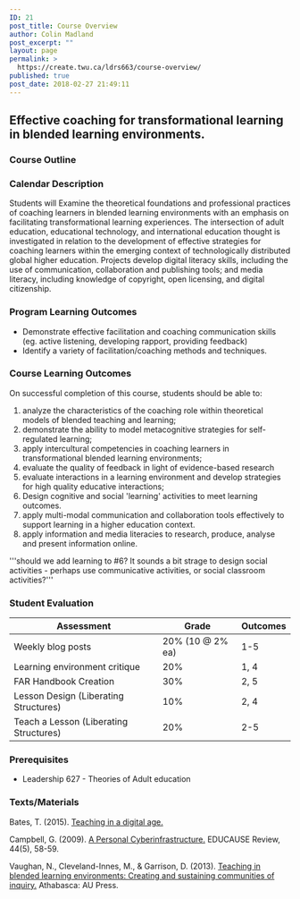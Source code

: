```yaml
---
ID: 21
post_title: Course Overview
author: Colin Madland
post_excerpt: ""
layout: page
permalink: >
  https://create.twu.ca/ldrs663/course-overview/
published: true
post_date: 2018-02-27 21:49:11
---
```

## Effective coaching for transformational learning in blended learning environments.
### Course Outline

### Calendar Description

Students will Examine the theoretical foundations and professional practices of coaching learners in blended learning environments with an emphasis on facilitating transformational learning experiences. The intersection of adult education, educational technology, and international education thought is investigated in relation to the development of effective strategies for coaching learners within the emerging context of technologically distributed global higher education. Projects develop digital literacy skills, including the use of communication, collaboration and publishing tools; and media literacy, including knowledge of copyright, open licensing, and digital citizenship.


### Program Learning Outcomes

- Demonstrate effective facilitation and coaching communication skills (eg. active listening, developing rapport, providing feedback)
- Identify a variety of facilitation/coaching methods and techniques.

### Course Learning Outcomes

On successful completion of this course, students should be able to:

1. analyze the characteristics of the coaching role within theoretical models of blended teaching and learning;
2. demonstrate the ability to model metacognitive strategies for self-regulated learning;
3. apply intercultural competencies in coaching learners in transformational blended learning environments;
4. evaluate the quality of feedback in light of evidence-based research
5. evaluate interactions in a learning environment and develop strategies for  high quality educative interactions;
6. Design cognitive and social 'learning' activities to meet learning outcomes.
7. apply multi-modal communication and collaboration tools effectively to support learning in a higher education context.
8. apply information and media literacies to research, produce, analyse and present information online.

'''should we add learning to #6? It sounds a bit strage to design social activities - perhaps use communicative activities, or social classroom activities?'''

### Student Evaluation

| **Assessment** | **Grade** | **Outcomes** |
| --- | --- | --- |
| Weekly blog posts | 20% (10 @ 2% ea) | 1-5 |
| Learning environment critique | 20% | 1, 4 |
| FAR Handbook Creation | 30% | 2, 5 |
| Lesson Design (Liberating Structures) | 10% | 2, 4 |
| Teach a Lesson (Liberating Structures) | 20% | 2-5 |


### Prerequisites
- Leadership 627 - Theories of Adult education


### Texts/Materials

Bates, T. (2015). [Teaching in a digital age.](https://open.bccampus.ca/find-open-textbooks/?uuid=da50f5f1-bbc6-481e-a359-e73007c66932)

Campbell, G. (2009). [A Personal Cyberinfrastructure.](https://er.educause.edu/articles/2009/9/a-personal-cyberinfrastructure) EDUCAUSE Review, 44(5), 58-59.

Vaughan, N., Cleveland-Innes, M., &amp; Garrison, D. (2013). [Teaching in blended learning environments: Creating and sustaining communities of inquiry.](http://www.aupress.ca/index.php/books/120229) Athabasca: AU Press.

